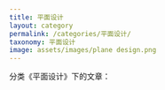 ```yaml
---
title: 平面设计
layout: category
permalink: /categories/平面设计/
taxonomy: 平面设计
image: assets/images/plane design.png
---
```


分类《平面设计》下的文章：


